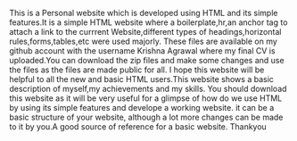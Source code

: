 This is a Personal website which is developed using HTML and its simple features.It is a simple HTML website where a boilerplate,hr,an anchor tag to attach a link to the currrent Website,different types of headings,horizontal rules,forms,tables,etc were used majorly. These files are available on my github account with the username Krishna Agrawal where my final CV is uploaded.You can download the zip files and make some changes and use the files as the files are made public for all.
I hope this website will be helpful to all the new and basic HTML users.This website shows a basic description of myself,my achievements and my skills. You should download this website as it will be very useful for a glimpse of how do we use HTML by using its simple features and develope a working website.
it can be a basic structure of your website, although a lot more changes can be made to it by you.A good source of reference for a basic website.
Thankyou